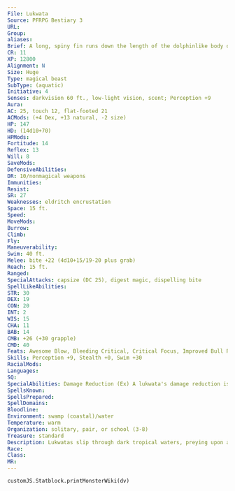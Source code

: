 ```yaml
---
File: Lukwata
Source: PFRPG Bestiary 3
URL: 
Group: 
aliases: 
Brief: A long, spiny fin runs down the length of the dolphinlike body of this eel-headed predator.
CR: 11
XP: 12800
Alignment: N
Size: Huge
Type: magical beast
SubType: (aquatic)
Initiative: 4
Senses: darkvision 60 ft., low-light vision, scent; Perception +9
Aura: 
AC: 25, touch 12, flat-footed 21
ACMods: (+4 Dex, +13 natural, -2 size)
HP: 147
HD: (14d10+70)
HPMods: 
Fortitude: 14
Reflex: 13
Will: 8
SaveMods: 
DefensiveAbilities: 
DR: 10/nonmagical weapons
Immunities: 
Resist: 
SR: 27
Weaknesses: eldritch encrustation
Space: 15 ft.
Speed: 
MoveMods: 
Burrow: 
Climb: 
Fly: 
Maneuverability: 
Swim: 40 ft.
Melee: bite +22 (4d10+15/19-20 plus grab)
Reach: 15 ft.
Ranged: 
SpecialAttacks: capsize (DC 25), digest magic, dispelling bite
SpellLikeAbilities: 
STR: 30
DEX: 19
CON: 20
INT: 2
WIS: 15
CHA: 11
BAB: 14
CMB: +26 (+30 grapple)
CMD: 40
Feats: Awesome Blow, Bleeding Critical, Critical Focus, Improved Bull Rush, Improved Critical (bite), Iron Will, Power Attack
Skills: Perception +9, Stealth +0, Swim +30
RacialMods: 
Languages: 
SQ: 
SpecialAbilities: Damage Reduction (Ex) A lukwata's damage reduction is penetrated only by nonmagical weapons (temporary magical weapons, such as those created by the spell magic weapon and similar effects, count as magical weapons).  Digest Magic (Su) A magic item swallowed by a lukwata must make a DC 22 Fortitude save after an hour or become permanently nonmagical. Artifacts are immune to this effect. The save DC is Constitution-based.  Dispelling Bite (Su) When a lukwata scores a critical hit with its bite, the victim is affected as if targeted by a greater dispel magic spell. The caster level for this effect is equal to the lukwata's Hit Dice (CL 14th for most lukwatas).  Eldritch Encrustation (Su) Crystalline growths along the lukwata's digestive tract contain large deposits of magical energy. These nodes are responsible for the magical feedback that surrounds each lukwata, granting it its spell resistance, damage reduction, dispelling bite, and digest magic abilities. Dispel magic cast on a lukwata can negate these powers for 1 minute-the CL of the effect is treated as the lukwata's Hit Dice (CL 11th for most lukwatas).
SpellsKnown: 
SpellsPrepared: 
SpellDomains: 
Bloodline: 
Environment: swamp (coastal)/water
Temperature: warm
Organization: solitary, pair, or school (3-8)
Treasure: standard
Description: Lukwatas slip through dark tropical waters, preying upon all who dare enter their deep jungle rivers and pools, including beasts typically considered apex predators. While scholars say the beasts favor the dark, light doesn't deter them in their relentless pursuit of prey. Their long, flat bodies are reminiscent of those of dolphins or large fish, but lukwatas' heads are distinctively eel-like. A lukwata's unusual ability to disrupt magical effects rises from the strange crystalline growths that line its throat and stomach-crystals that allow the lukwata to gain nutrients from magical items as efficiently as from flesh and blood. These same growths give the lukwata an unusually strong resistance to all manner of magic attacks.  Lukwatas hate crocodiles, their chief predatory rivals, and attack them on sight, even if the lukwata has recently fed. Most crocodilians are not large enough to pose a significant threat; however, some accounts exist of lukwatas and dire crocodiles crossing paths. These fights are renowned for inf licting great destruction, with the embattled creatures smashing to bits piers, flotillas, and even dams in their fury.  A lukwata is 20 feet long and weighs 4,000 pounds.
Race: 
Class: 
MR: 
---
```

```dataviewjs
customJS.Statblock.printMonsterWiki(dv)
```
